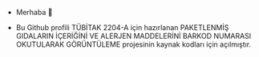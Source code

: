 - Merhaba 👋

- Bu Github profili TÜBİTAK 2204-A  için hazırlanan PAKETLENMİŞ GIDALARIN İÇERİĞİNİ VE ALERJEN
MADDELERİNİ BARKOD NUMARASI OKUTULARAK GÖRÜNTÜLEME projesinin kaynak kodları için açılmıştır.
